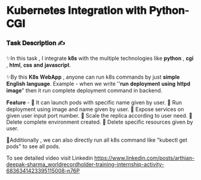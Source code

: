 # 𝐊𝐮𝐛𝐞𝐫𝐧𝐞𝐭𝐞𝐬 𝐈𝐧𝐭𝐞𝐠𝐫𝐚𝐭𝐢𝐨𝐧 𝐰𝐢𝐭𝐡 𝐏𝐲𝐭𝐡𝐨𝐧-𝐂𝐆𝐈
### 𝐓𝐚𝐬𝐤 𝐃𝐞𝐬𝐜𝐫𝐢𝐩𝐭𝐢𝐨𝐧 ✍

✨In this task , I integrate 𝐤𝟖𝐬 with the multiple technologies like 𝐩𝐲𝐭𝐡𝐨𝐧 , 𝐜𝐠𝐢 , 𝐡𝐭𝐦𝐥, 𝐜𝐬𝐬 𝐚𝐧𝐝 𝐣𝐚𝐯𝐚𝐬𝐜𝐫𝐢𝐩𝐭.

✨By this 𝐊𝟖𝐬 𝐖𝐞𝐛𝐀𝐩𝐩 , anyone can run k8s commands by just 𝐬𝐢𝐦𝐩𝐥𝐞 𝐄𝐧𝐠𝐥𝐢𝐬𝐡 𝐥𝐚𝐧𝐠𝐮𝐚𝐠𝐞. 
Example - when we write ''𝐫𝐮𝐧 𝐝𝐞𝐩𝐥𝐨𝐲𝐦𝐞𝐧𝐭 𝐮𝐬𝐢𝐧𝐠 𝐡𝐭𝐭𝐩𝐝 𝐢𝐦𝐚𝐠𝐞" then it run complete deployment command in backend. 

𝐅𝐞𝐚𝐭𝐮𝐫𝐞 -
🔅 It can launch pods with specific name given by user. 
🔅 Run deployment using image and name given by user. 
🔅 Expose services on given user input port number. 
🔅 Scale the replica according to user need. 
🔅 Delete complete environment created. 
🔅 Delete specific resources given by user. 

🥇Additionally , we can also directly run all k8s command like "kubectl get pods" to see all pods.

To see detailed video visit Linkedin https://www.linkedin.com/posts/arthian-deepak-sharma_worldrecordholder-training-internship-activity-6836341423395115008-n76P

